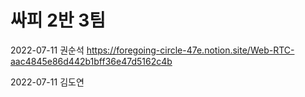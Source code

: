 # 싸피 2반 3팀

2022-07-11 권순석 https://foregoing-circle-47e.notion.site/Web-RTC-aac4845e86d442b1bff36e47d5162c4b

2022-07-11 김도연
